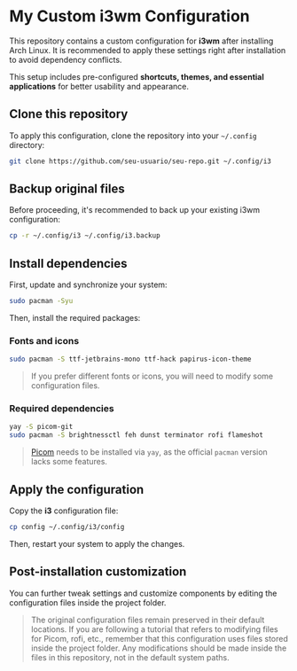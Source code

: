 # My Custom i3wm Configuration  

This repository contains a custom configuration for **i3wm** after installing Arch Linux. It is recommended to apply these settings right after installation to avoid dependency conflicts.  

This setup includes pre-configured **shortcuts, themes, and essential applications** for better usability and appearance.  

## Clone this repository  

To apply this configuration, clone the repository into your `~/.config` directory:  

```bash
git clone https://github.com/seu-usuario/seu-repo.git ~/.config/i3
```

## Backup original files  

Before proceeding, it's recommended to back up your existing i3wm configuration:  

```bash
cp -r ~/.config/i3 ~/.config/i3.backup
```

## Install dependencies  

First, update and synchronize your system:  

```bash
sudo pacman -Syu
```

Then, install the required packages:  

### Fonts and icons  

```bash
sudo pacman -S ttf-jetbrains-mono ttf-hack papirus-icon-theme
```
> If you prefer different fonts or icons, you will need to modify some configuration files.  

### Required dependencies  

```bash
yay -S picom-git
sudo pacman -S brightnessctl feh dunst terminator rofi flameshot
```
> [Picom](https://github.com/yshui/picom) needs to be installed via `yay`, as the official `pacman` version lacks some features.  

## Apply the configuration  

Copy the **i3** configuration file:  

```bash
cp config ~/.config/i3/config
```

Then, restart your system to apply the changes.  

## Post-installation customization  

You can further tweak settings and customize components by editing the configuration files inside the project folder.
 
> The original configuration files remain preserved in their default locations. If you are following a tutorial that refers to modifying files for Picom, rofi, etc., remember that this configuration uses files stored inside the project folder. Any modifications should be made inside the files in this repository, not in the default system paths.
